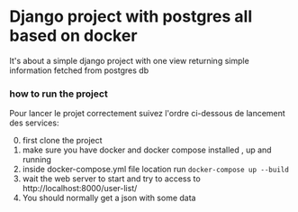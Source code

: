 # Django project with postgres all based on docker
It's about a simple django project with one view returning simple information fetched from postgres db



### how to run the project

Pour lancer le projet correctement suivez l'ordre ci-dessous de lancement des services:

0. first clone the project
1. make sure you have docker and docker compose installed , up and running
2. inside docker-compose.yml file location run `docker-compose up --build`
3. wait the web server to start and try to access to http://localhost:8000/user-list/
4. You should normally get a json with some data

